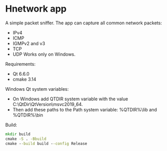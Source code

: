 # Hnetwork app
A simple packet sniffer. The app can capture all common network packets:
* IPv4
* ICMP
* IGMPv2 and v3
* TCP
* UDP
Works only on Windows.

Requirements:
* Qt 6.6.0
* cmake 3.14

Windows Qt system variables:
* On Windows add QTDIR system variable with the value C:\QtDir\QtVersion\msvc2019_64.
* Then add these paths to the Path system variable: %QTDIR%\lib and %QTDIR%\bin

Build:
```cmd
mkdir build
cmake -S . -Bbuild
cmake --build build --config Release
```
